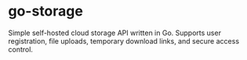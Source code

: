<h1> go-storage </h1>
Simple self-hosted cloud storage API written in Go. Supports user registration, file uploads, temporary download links, and secure access control.